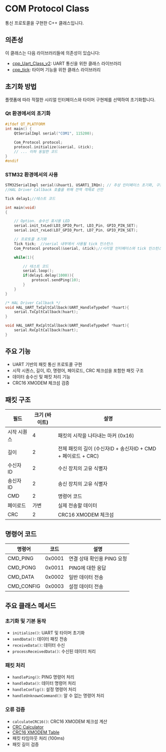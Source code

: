 # COM Protocol Class

통신 프로토콜을 구현한 C++ 클래스입니다.

## 의존성

이 클래스는 다음 라이브러리들에 의존성이 있습니다:

- [cpp_Uart_Class_v2](https://github.com/minimirror1/cpp_Uart_Class_v2): UART 통신을 위한 클래스 라이브러리
- [cpp_tick](https://github.com/minimirror1/cpp_tick): 타이머 기능을 위한 클래스 라이브러리

## 초기화 방법
플랫폼에 따라 적절한 시리얼 인터페이스와 타이머 구현체를 선택하여 초기화합니다.

### Qt 환경에서의 초기화
```cpp
#ifdef QT_PLATFORM
int main() {
    QtSerialImpl serial("COM1", 115200);
    
    Com_Protocol protocol;
    protocol.initialize(&serial, &tick);
    // ... 이하 동일한 코드
}
#endif
```

### STM32 환경에서의 사용
```cpp
STM32SerialImpl serial(&huart1, USART1_IRQn); // 추상 인터페이스 초기화, 구조체와 인터럽트 IRQ 전달
//HAL Driver Callback 호출을 위해 전역 객체로 선언

Tick delay1;//테스트 코드

int main(void)
{

    // Option. 송수신 표시용 LED
	serial.init_txLed(LD3_GPIO_Port, LD3_Pin, GPIO_PIN_SET);
	serial.init_rxLed(LD7_GPIO_Port, LD7_Pin, GPIO_PIN_SET);

    // 프로토콜 초기화
    Tick tick;  //serial 내부에서 사용될 tick 인스턴스
	Com_Protocol protocol(&serial, &tick);//시리얼 인터페이스와 tick 인스턴스 전달	

	while(1){

        // 테스트 코드
		serial.loop();
		if(delay1.delay(1000)){			
			protocol.sendPing(10);
		}
	}
}

/* HAL Driver Callback */
void HAL_UART_TxCpltCallback(UART_HandleTypeDef *huart){
	serial.TxCpltCallback(huart);
}

void HAL_UART_RxCpltCallback(UART_HandleTypeDef *huart){
	serial.RxCpltCallback(huart);
}

```

## 주요 기능

- UART 기반의 패킷 통신 프로토콜 구현
- 시작 시퀀스, 길이, ID, 명령어, 페이로드, CRC 체크섬을 포함한 패킷 구조
- 데이터 송수신 및 패킷 처리 기능
- CRC16 XMODEM 체크섬 검증

## 패킷 구조
| 필드 | 크기 (바이트) | 설명 |
|------|--------------|------|
| 시작 시퀀스 | 4 | 패킷의 시작을 나타내는 마커 (0x16) |
| 길이 | 2 | 전체 패킷의 길이 (수신자ID + 송신자ID + CMD + 페이로드 + CRC) |
| 수신자 ID | 2 | 수신 장치의 고유 식별자 |
| 송신자 ID | 2 | 송신 장치의 고유 식별자 |
| CMD | 2 | 명령어 코드 |
| 페이로드 | 가변 | 실제 전송할 데이터 |
| CRC | 2 | CRC16 XMODEM 체크섬 |

## 명령어 코드
| 명령어 | 코드 | 설명 |
|--------|------|------|
| CMD_PING | 0x0001 | 연결 상태 확인용 PING 요청 |
| CMD_PONG | 0x0011 | PING에 대한 응답 |
| CMD_DATA | 0x0002 | 일반 데이터 전송 |
| CMD_CONFIG | 0x0003 | 설정 데이터 전송 |

## 주요 클래스 메서드

### 초기화 및 기본 동작
- `initialize()`: UART 및 타이머 초기화
- `sendData()`: 데이터 패킷 전송
- `receiveData()`: 데이터 수신
- `processReceivedData()`: 수신된 데이터 처리

### 패킷 처리
- `handlePing()`: PING 명령어 처리
- `handleData()`: 데이터 명령어 처리
- `handleConfig()`: 설정 명령어 처리
- `handleUnknownCommand()`: 알 수 없는 명령어 처리

### 오류 검증
- `calculateCRC16()`: CRC16 XMODEM 체크섬 계산
 - [CRC Calculator](https://crccalc.com/?crc=&method=CRC-16&datatype=0&outtype=0)
 - [CRC16 XMODEM Table](https://crccalc.com/?crc=&method=CRC-16/XMODEM&datatype=0&outtype=0)
- 패킷 타임아웃 처리 (100ms)
- 패킷 길이 검증
